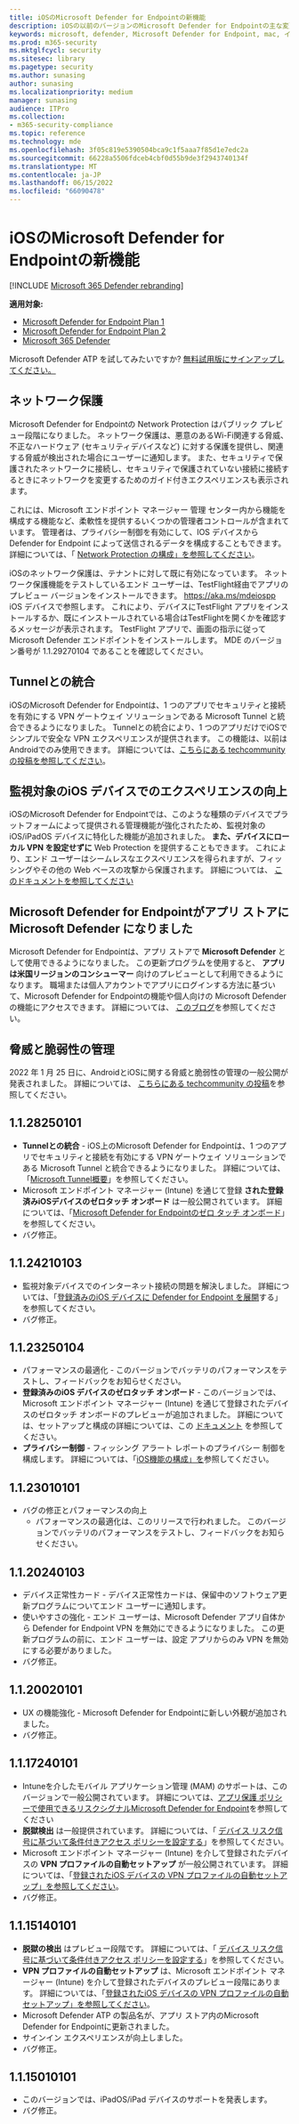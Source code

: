```yaml
---
title: iOSのMicrosoft Defender for Endpointの新機能
description: iOSの以前のバージョンのMicrosoft Defender for Endpointの主な変更点について説明します。
keywords: microsoft, defender, Microsoft Defender for Endpoint, mac, インストール, macos, whatsnew
ms.prod: m365-security
ms.mktglfcycl: security
ms.sitesec: library
ms.pagetype: security
ms.author: sunasing
author: sunasing
ms.localizationpriority: medium
manager: sunasing
audience: ITPro
ms.collection:
- m365-security-compliance
ms.topic: reference
ms.technology: mde
ms.openlocfilehash: 3f05c819e5390504bca9c1f5aaa7f85d1e7edc2a
ms.sourcegitcommit: 66228a5506fdceb4cbf0d55b9de3f2943740134f
ms.translationtype: MT
ms.contentlocale: ja-JP
ms.lasthandoff: 06/15/2022
ms.locfileid: "66090478"
---
```

# <a name="whats-new-in-microsoft-defender-for-endpoint-on-ios"></a>iOSのMicrosoft Defender for Endpointの新機能

[!INCLUDE [Microsoft 365 Defender rebranding](../../includes/microsoft-defender.md)]

**適用対象:**
- [Microsoft Defender for Endpoint Plan 1](https://go.microsoft.com/fwlink/p/?linkid=2154037)
- [Microsoft Defender for Endpoint Plan 2](https://go.microsoft.com/fwlink/p/?linkid=2154037)
- [Microsoft 365 Defender](https://go.microsoft.com/fwlink/?linkid=2118804)

Microsoft Defender ATP を試してみたいですか? [無料試用版にサインアップしてください。](https://signup.microsoft.com/create-account/signup?products=7f379fee-c4f9-4278-b0a1-e4c8c2fcdf7e&ru=https://aka.ms/MDEp2OpenTrial?ocid=docs-wdatp-exposedapis-abovefoldlink)

## <a name="network-protection"></a>ネットワーク保護
Microsoft Defender for Endpointの Network Protection はパブリック プレビュー段階になりました。 ネットワーク保護は、悪意のあるWi-Fi関連する脅威、不正なハードウェア (セキュリティデバイスなど) に対する保護を提供し、関連する脅威が検出された場合にユーザーに通知します。 また、セキュリティで保護されたネットワークに接続し、セキュリティで保護されていない接続に接続するときにネットワークを変更するためのガイド付きエクスペリエンスも表示されます。

これには、Microsoft エンドポイント マネージャー 管理 センター内から機能を構成する機能など、柔軟性を提供するいくつかの管理者コントロールが含まれています。 管理者は、プライバシー制御を有効にして、IOS デバイスから Defender for Endpoint によって送信されるデータを構成することもできます。 詳細については、「 [Network Protection の構成」を参照してください]()。

iOSのネットワーク保護は、テナントに対して既に有効になっています。 ネットワーク保護機能をテストしているエンド ユーザーは、TestFlight経由でアプリのプレビュー バージョンをインストールできます。 https://aka.ms/mdeiospp iOS デバイスで参照します。 これにより、デバイスにTestFlight アプリをインストールするか、既にインストールされている場合はTestFlightを開くかを確認するメッセージが表示されます。 TestFlight アプリで、画面の指示に従って Microsoft Defender エンドポイントをインストールします。 MDE のバージョン番号が 1.1.29270104 であることを確認してください。

## <a name="integration-with-tunnel"></a>Tunnelとの統合
iOSのMicrosoft Defender for Endpointは、1 つのアプリでセキュリティと接続を有効にする VPN ゲートウェイ ソリューションである Microsoft Tunnel と統合できるようになりました。  Tunnelとの統合により、1 つのアプリだけでiOSでシンプルで安全な VPN エクスペリエンスが提供されます。 この機能は、以前はAndroidでのみ使用できます。 詳細については、[こちらにある techcommunity の投稿を参照してください](https://techcommunity.microsoft.com/t5/microsoft-endpoint-manager-blog/what-s-new-in-microsoft-endpoint-manager-2204-april-edition/ba-p/3297995)。

## <a name="improved-experience-on-supervised-ios-devices"></a>監視対象のiOS デバイスでのエクスペリエンスの向上

iOSのMicrosoft Defender for Endpointでは、このような種類のデバイスでプラットフォームによって提供される管理機能が強化されたため、監視対象のiOS/iPadOS デバイスに特化した機能が追加されました。 **また、デバイスにローカル VPN を設定せずに** Web Protection を提供することもできます。 これにより、エンド ユーザーはシームレスなエクスペリエンスを得られますが、フィッシングやその他の Web ベースの攻撃から保護されます。 詳細については、 [このドキュメントを参照してください](ios-install.md#complete-deployment-for-supervised-devices)

## <a name="microsoft-defender-for-endpoint-is-now-microsoft-defender-in-the-app-store"></a>Microsoft Defender for Endpointがアプリ ストアに Microsoft Defender になりました

Microsoft Defender for Endpointは、アプリ ストアで **Microsoft Defender** として使用できるようになりました。 この更新プログラムを使用すると、 **アプリは米国リージョンのコンシューマー** 向けのプレビューとして利用できるようになります。 職場または個人アカウントでアプリにログインする方法に基づいて、Microsoft Defender for Endpointの機能や個人向けの Microsoft Defender の機能にアクセスできます。 詳細については、 [このブログ](https://www.microsoft.com/en-us/microsoft-365/microsoft-defender-for-individuals)を参照してください。

## <a name="threat-and-vulnerability-management"></a>脅威と脆弱性の管理

2022 年 1 月 25 日に、AndroidとiOSに関する脅威と脆弱性の管理の一般公開が発表されました。 詳細については、 [こちらにある techcommunity の投稿](https://techcommunity.microsoft.com/t5/microsoft-defender-for-endpoint/announcing-general-availability-of-vulnerability-management/ba-p/3071663)を参照してください。

## <a name="1128250101"></a>1.1.28250101
- **Tunnelとの統合** - iOS上のMicrosoft Defender for Endpointは、1 つのアプリでセキュリティと接続を有効にする VPN ゲートウェイ ソリューションである Microsoft Tunnel と統合できるようになりました。 詳細については、「[Microsoft Tunnel概要](/mem/intune/protect/microsoft-tunnel-overview)」を参照してください。
- Microsoft エンドポイント マネージャー (Intune) を通じて登録 **された登録済みiOSデバイスのゼロタッチ オンボード** は一般公開されています。 詳細については、「[Microsoft Defender for Endpointのゼロ タッチ オンボード](/microsoft-365/security/defender-endpoint/ios-install#zero-touch-onboarding-of-microsoft-defender-for-endpoint)」を参照してください。
- バグ修正。


## <a name="1124210103"></a>1.1.24210103

- 監視対象デバイスでのインターネット接続の問題を解決しました。 詳細については、「[登録済みのiOS デバイスに Defender for Endpoint を展開](ios-install.md)する」を参照してください。
- バグ修正。

## <a name="1123250104"></a>1.1.23250104

- パフォーマンスの最適化 - このバージョンでバッテリのパフォーマンスをテストし、フィードバックをお知らせください。
- **登録済みのiOS デバイスのゼロタッチ オンボード** - このバージョンでは、Microsoft エンドポイント マネージャー (Intune) を通じて登録されたデバイスのゼロタッチ オンボードのプレビューが追加されました。 詳細については、セットアップと構成の詳細については、この [ドキュメント](ios-install.md#zero-touch-onboarding-of-microsoft-defender-for-endpoint) を参照してください。
- **プライバシー制御** - フィッシング アラート レポートのプライバシー 制御を構成します。 詳細については、「[iOS機能の構成」を](ios-configure-features.md)参照してください。

## <a name="1123010101"></a>1.1.23010101

- バグの修正とパフォーマンスの向上 
  - パフォーマンスの最適化は、このリリースで行われました。 このバージョンでバッテリのパフォーマンスをテストし、フィードバックをお知らせください。

## <a name="1120240103"></a>1.1.20240103
- デバイス正常性カード - デバイス正常性カードは、保留中のソフトウェア更新プログラムについてエンド ユーザーに通知します。
- 使いやすさの強化 - エンド ユーザーは、Microsoft Defender アプリ自体から Defender for Endpoint VPN を無効にできるようになりました。 この更新プログラムの前に、エンド ユーザーは、設定 アプリからのみ VPN を無効にする必要がありました。
- バグ修正。

## <a name="1120020101"></a>1.1.20020101
- UX の機能強化 - Microsoft Defender for Endpointに新しい外観が追加されました。
- バグ修正。

## <a name="1117240101"></a>1.1.17240101
- Intuneを介したモバイル アプリケーション管理 (MAM) のサポートは、このバージョンで一般公開されています。 詳細については、[アプリ保護 ポリシーで使用できるリスクシグナルMicrosoft Defender for Endpoint](https://techcommunity.microsoft.com/t5/intune-customer-success/microsoft-defender-for-endpoint-risk-signals-available-for-your/ba-p/2186322)を参照してください
- **脱獄検出** は一般提供されています。 詳細については、「 [デバイス リスク信号に基づいて条件付きアクセス ポリシーを設定する](ios-configure-features.md#conditional-access-with-defender-for-endpoint-on-ios)」を参照してください。
- Microsoft エンドポイント マネージャー (Intune) を介して登録されたデバイスの **VPN プロファイルの自動セットアップ** が一般公開されています。 詳細については、「[登録されたiOS デバイスの VPN プロファイルの自動セットアップ」を参照してください](ios-install.md#auto-onboarding-of-vpn-profile-simplified-onboarding)。
- バグ修正。

## <a name="1115140101"></a>1.1.15140101

- **脱獄の検出** はプレビュー段階です。 詳細については、「 [デバイス リスク信号に基づいて条件付きアクセス ポリシーを設定する](ios-configure-features.md#conditional-access-with-defender-for-endpoint-on-ios)」を参照してください。
- **VPN プロファイルの自動セットアップ** は、Microsoft エンドポイント マネージャー (Intune) を介して登録されたデバイスのプレビュー段階にあります。 詳細については、「[登録されたiOS デバイスの VPN プロファイルの自動セットアップ」を参照してください](ios-install.md#auto-onboarding-of-vpn-profile-simplified-onboarding)。
- Microsoft Defender ATP の製品名が、アプリ ストア内のMicrosoft Defender for Endpointに更新されました。
- サインイン エクスペリエンスが向上しました。
- バグ修正。

## <a name="1115010101"></a>1.1.15010101

- このバージョンでは、iPadOS/iPad デバイスのサポートを発表します。
- バグ修正。

